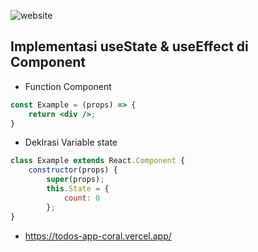 ![website](https://user-images.githubusercontent.com/83364050/191225261-1dfedd10-6c04-4a31-aaba-2dc632857157.png)
## Implementasi useState & useEffect di Component
* Function Component 
```jsx
const Example = (props) => {
    return <div />;
}
```
* Deklrasi Variable state
```jsx
class Example extends React.Component {
    constructor(props) {
        super(props);
        this.State = {
            count: 0
        };
}
```

* https://todos-app-coral.vercel.app/
